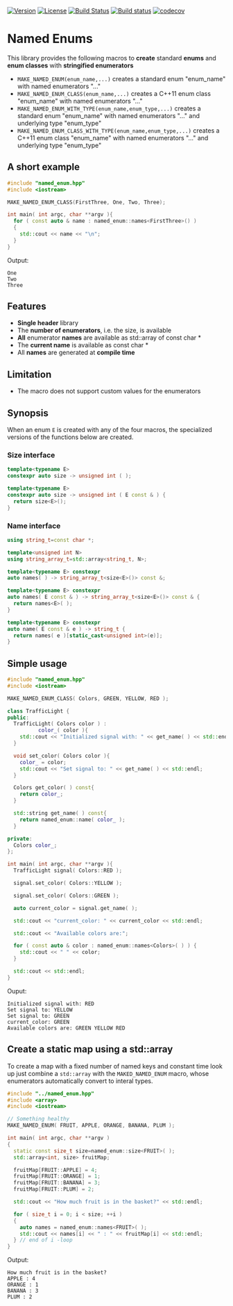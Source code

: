 [![Version](https://img.shields.io/badge/c%2B%2B-14-blue.svg)](http://en.cppreference.com/w/cpp)
[![License](https://img.shields.io/badge/license-MIT-lightgrey.svg)](https://en.wikipedia.org/wiki/MIT_License)
[![Build Status](https://travis-ci.org/ToniBig/cpp-named-enum.svg?branch=master)](https://travis-ci.org/ToniBig/cpp-named-enum)
[![Build status](https://ci.appveyor.com/api/projects/status/islki6u6nki3s2m2?svg=true)](https://ci.appveyor.com/project/ToniBig/cpp-named-enum)
[![codecov](https://codecov.io/gh/ToniBig/cpp-named-enum/branch/master/graph/badge.svg)](https://codecov.io/gh/ToniBig/cpp-named-enum)

# Named Enums
This library provides the following macros to __create__ standard __enums__ and __enum classes__ with __stringified enumerators__

* `MAKE_NAMED_ENUM(enum_name,...)` creates a standard enum "enum_name" with named enumerators "..."
* `MAKE_NAMED_ENUM_CLASS(enum_name,...)` creates a C++11 enum class "enum_name" with named enumerators "..."
* `MAKE_NAMED_ENUM_WITH_TYPE(enum_name,enum_type,...)` creates a standard enum "enum_name" with named enumerators "..." and underlying type "enum_type"
* `MAKE_NAMED_ENUM_CLASS_WITH_TYPE(enum_name,enum_type,...)` creates a C++11 enum class "enum_name" with named enumerators "..." and underlying type "enum_type"

## A short example

```cpp
#include "named_enum.hpp"
#include <iostream>

MAKE_NAMED_ENUM_CLASS(FirstThree, One, Two, Three);

int main( int argc, char **argv ){
  for ( const auto & name : named_enum::names<FirstThree>() )
  {
    std::cout << name << "\n";
  }
}
```
Output:
```
One
Two
Three
```


## Features
* __Single header__ library
* The __number of enumerators__, i.e. the size, is available
* __All__ enumerator __names__ are available as std::array of const char *
* The __current name__ is available as const char *
* All __names__ are generated at __compile time__

## Limitation
* The macro does not support custom values for the enumerators

## Synopsis
When an enum `E` is created with any of the four macros, the specialized versions of the functions 
below are created.

### Size interface
```cpp
template<typename E>
constexpr auto size -> unsigned int ( );

template<typename E>
constexpr auto size -> unsigned int ( E const & ) {
  return size<E>();
}
```
### Name interface
```cpp
using string_t=const char *;

template<unsigned int N>
using string_array_t=std::array<string_t, N>;

template<typename E> constexpr
auto names( ) -> string_array_t<size<E>()> const &;

template<typename E> constexpr
auto names( E const & ) -> string_array_t<size<E>()> const & {
  return names<E>( );
}

template<typename E> constexpr
auto name( E const & e ) -> string_t {
  return names( e )[static_cast<unsigned int>(e)];
}
```

## Simple usage

```cpp
#include "named_enum.hpp"
#include <iostream>

MAKE_NAMED_ENUM_CLASS( Colors, GREEN, YELLOW, RED );

class TrafficLight {
public:
  TrafficLight( Colors color ) :
          color_( color ){
    std::cout << "Initialized signal with: " << get_name( ) << std::endl;
  }

  void set_color( Colors color ){
    color_ = color;
    std::cout << "Set signal to: " << get_name( ) << std::endl;
  }

  Colors get_color( ) const{
    return color_;
  }

  std::string get_name( ) const{
    return named_enum::name( color_ );
  }

private:
  Colors color_;
};

int main( int argc, char **argv ){
  TrafficLight signal( Colors::RED );

  signal.set_color( Colors::YELLOW );

  signal.set_color( Colors::GREEN );

  auto current_color = signal.get_name( );

  std::cout << "current_color: " << current_color << std::endl;

  std::cout << "Available colors are:";

  for ( const auto & color : named_enum::names<Colors>( ) ) {
    std::cout << " " << color;
  }

  std::cout << std::endl;
}
```

Ouput:
```
Initialized signal with: RED
Set signal to: YELLOW
Set signal to: GREEN
current_color: GREEN
Available colors are: GREEN YELLOW RED
```

## Create a static map using a std::array

To create a map with a fixed number of named keys and constant time look up
just combine a `std::array` with the `MAKED_NAMED_ENUM` macro, whose enumerators 
automatically convert to interal types. 

```cpp
#include "../named_enum.hpp"
#include <array>
#include <iostream>

// Something healthy
MAKE_NAMED_ENUM( FRUIT, APPLE, ORANGE, BANANA, PLUM );

int main( int argc, char **argv )
{
  static const size_t size=named_enum::size<FRUIT>( );
  std::array<int, size> fruitMap;

  fruitMap[FRUIT::APPLE] = 4;
  fruitMap[FRUIT::ORANGE] = 1;
  fruitMap[FRUIT::BANANA] = 3;
  fruitMap[FRUIT::PLUM] = 2;

  std::cout << "How much fruit is in the basket?" << std::endl;

  for ( size_t i = 0; i < size; ++i )
  {
    auto names = named_enum::names<FRUIT>( );
    std::cout << names[i] << " : " << fruitMap[i] << std::endl;
  } // end of i -loop
}
```
Output:
```
How much fruit is in the basket?
APPLE : 4
ORANGE : 1
BANANA : 3
PLUM : 2
```
